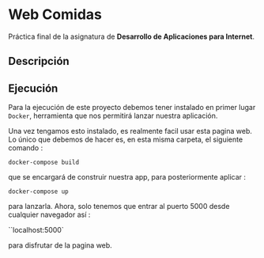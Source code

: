 # Web Comidas

Práctica final de la asignatura de **Desarrollo de Aplicaciones para Internet**.

## Descripción

## Ejecución

Para la ejecución de este proyecto debemos tener instalado en primer lugar `Docker`, herramienta que nos permitirá lanzar nuestra aplicación.

Una vez tengamos esto instalado, es realmente facil usar esta pagina web. Lo único que debemos de hacer es, en esta misma carpeta, el siguiente comando :

`docker-compose build`

que se encargará de construir nuestra app, para posteriormente aplicar :

`docker-compose up`

para lanzarla. Ahora, solo tenemos que entrar al puerto 5000 desde cualquier navegador así : 

``localhost:5000`

para disfrutar de la pagina web.  